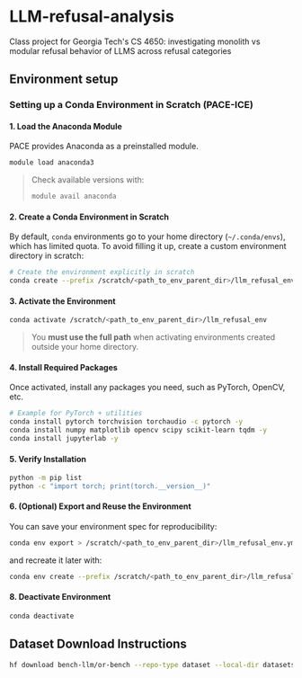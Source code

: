 # LLM-refusal-analysis
Class project for Georgia Tech's CS 4650: investigating monolith vs modular refusal behavior of LLMS across refusal categories 

## Environment setup

### Setting up a Conda Environment in Scratch (PACE-ICE)

#### 1. Load the Anaconda Module
PACE provides Anaconda as a preinstalled module.

```bash
module load anaconda3
```

> Check available versions with:
> ```bash
> module avail anaconda
> ```

#### 2. Create a Conda Environment in Scratch

By default, `conda` environments go to your home directory (`~/.conda/envs`),  
which has limited quota. To avoid filling it up, create a custom environment directory in scratch:

```bash
# Create the environment explicitly in scratch
conda create --prefix /scratch/<path_to_env_parent_dir>/llm_refusal_env python=3.11 -y
```

#### 3. Activate the Environment

```bash
conda activate /scratch/<path_to_env_parent_dir>/llm_refusal_env
```

> You **must use the full path** when activating environments created outside your home directory.

#### 4. Install Required Packages

Once activated, install any packages you need, such as PyTorch, OpenCV, etc.

```bash
# Example for PyTorch + utilities
conda install pytorch torchvision torchaudio -c pytorch -y
conda install numpy matplotlib opencv scipy scikit-learn tqdm -y
conda install jupyterlab -y
```

#### 5. Verify Installation

```bash
python -m pip list
python -c "import torch; print(torch.__version__)"
```

#### 6. (Optional) Export and Reuse the Environment

You can save your environment spec for reproducibility:

```bash
conda env export > /scratch/<path_to_env_parent_dir>/llm_refusal_env.yml
```

and recreate it later with:

```bash
conda env create --prefix /scratch/<path_to_env_parent_dir>/llm_refusal_env --file llm_refusal_env.yml
```

#### 8. Deactivate Environment

```bash
conda deactivate
```

## Dataset Download Instructions

```bash
hf download bench-llm/or-bench --repo-type dataset --local-dir datasets/bench-llm_or-bench
```
